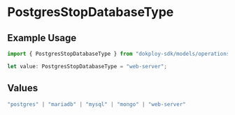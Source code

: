 # PostgresStopDatabaseType

## Example Usage

```typescript
import { PostgresStopDatabaseType } from "dokploy-sdk/models/operations";

let value: PostgresStopDatabaseType = "web-server";
```

## Values

```typescript
"postgres" | "mariadb" | "mysql" | "mongo" | "web-server"
```